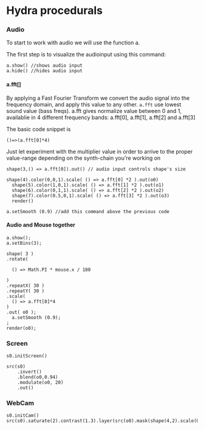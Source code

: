 # Hydra procedurals

### Audio

To start to work with audio we will use the function a.&#x20;

The first step is to visualize the audioinput using this command:

```
a.show() //shows audio input
a.hide() //hides audio input
```

#### a.fft\[]

By applying a Fast Fourier Transform we convert the audio signal into the frequency domain, and apply this value to any other. `a.fft` use lowest sound value (bass freqs). a.fft gives normalize value between 0 and 1,  availablie in 4 different frequency bands: a.fft\[0],  a.fft\[1], a.fft\[2] and a.fft\[3]

The basic code snippet is&#x20;

```
()=>(a.fft[0]*4)
```

Just let experiment with the multiplier value in order to arrive to the proper value-range depending on the synth-chain you're working on

```
shape(3,() => a.fft[0]).out() // audio input controls shape's size
```

```
shape(4).color(0,0,1).scale( () => a.fft[0] *2 ).out(o0)
  shape(5).color(1,0,1).scale( () => a.fft[1] *2 ).out(o1)
  shape(6).color(0,1,1).scale( () => a.fft[2] *2 ).out(o2)
  shape(7).color(0.5,0,1).scale( () => a.fft[3] *2 ).out(o3)
  render()
```

```
a.setSmooth (0.9) //add this command above the previous code
```

#### Audio and Mouse together

```
a.show();
a.setBins(3);

shape( 3 )
.rotate(

  () => Math.PI * mouse.x / 180

)
.repeatX( 30 )
.repeatY( 30 )
.scale(
  () => a.fft[0]*4
)
.out( o0 );
  a.setSmooth (0.9);
;
render(o0);
```

### Screen

```
s0.initScreen()

src(s0)
    .invert()
    .blend(o0,0.94)
    .modulate(o0, 20)
    .out()
```

### WebCam

```
s0.initCam()
src(s0).saturate(2).contrast(1.3).layer(src(o0).mask(shape(4,2).scale(0.5,0.7).scrollX(0.25)).scrollX(0.001)).modulate(o0,0.001).out(o0)
```
